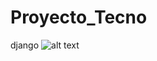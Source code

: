# Proyecto_Tecno

django
![alt text](https://media.gq.com/photos/5583589e3655c24c6c963c75/master/pass/style-blogs-the-gq-eye-DjangoUnchainedFoxx-635.jpg)